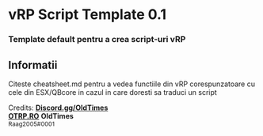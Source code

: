# vRP Script Template 0.1
### Template default pentru a crea script-uri vRP

## Informatii
<p>Citeste cheatsheet.md pentru a vedea functiile din vRP corespunzatoare cu cele din ESX/QBcore in cazul in care doresti sa traduci un script </p>

Credits: 
<b><a href="https://discord.gg/OldTimes">Discord.gg/OldTimes</a></b><br/>
<b><a href="https://otrp.ro">OTRP.RO</a></b>
<b>OldTimes</b><br/>
<font style="font-size:12px;">Raag2005#0001</font>

